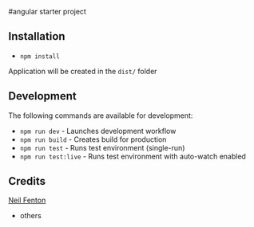 #angular starter project


## Installation

- `npm install`

Application will be created in the `dist/` folder

## Development

The following commands are available for development:
- `npm run dev` - Launches development workflow
- `npm run build` - Creates build for production
- `npm run test` - Runs test environment (single-run)
- `npm run test:live` - Runs test environment with auto-watch enabled

## Credits

[Neil Fenton](https://github.com/neilff)
+ others
